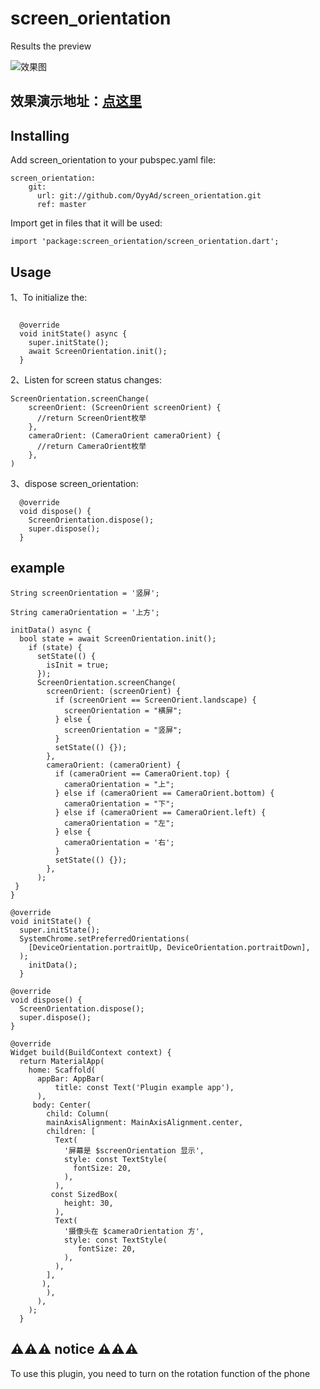 # screen_orientation
Results the preview

![效果图](https://huatu.98youxi.com/markdown/work/uploads/upload_e13dde205ca09ee646ddcb7c3c93d06a.jpg)

## 效果演示地址：[点这里](https://www.bilibili.com/video/BV1HR4y1Q7Tq/)

## Installing

Add screen_orientation to your pubspec.yaml file:

```
screen_orientation:
    git:
      url: git://github.com/OyyAd/screen_orientation.git
      ref: master
```

Import get in files that it will be used:

```
import 'package:screen_orientation/screen_orientation.dart';
```
## Usage
1、To initialize the:

```

  @override
  void initState() async {
    super.initState();
    await ScreenOrientation.init();
  }
```
2、Listen for screen status changes:

```
ScreenOrientation.screenChange(
    screenOrient: (ScreenOrient screenOrient) {
      //return ScreenOrient枚举
    },
    cameraOrient: (CameraOrient cameraOrient) {
      //return CameraOrient枚举
    },
)
```

3、dispose screen_orientation:

```
  @override
  void dispose() {
    ScreenOrientation.dispose();
    super.dispose();
  }
```

## example


```
String screenOrientation = '竖屏';

String cameraOrientation = '上方';

initData() async {
  bool state = await ScreenOrientation.init();
    if (state) {
      setState(() {
        isInit = true;
      });
      ScreenOrientation.screenChange(
        screenOrient: (screenOrient) {
          if (screenOrient == ScreenOrient.landscape) {
            screenOrientation = "横屏";
          } else {
            screenOrientation = "竖屏";
          }
          setState(() {});
        },
        cameraOrient: (cameraOrient) {
          if (cameraOrient == CameraOrient.top) {
            cameraOrientation = "上";
          } else if (cameraOrient == CameraOrient.bottom) {
            cameraOrientation = "下";
          } else if (cameraOrient == CameraOrient.left) {
            cameraOrientation = "左";
          } else {
            cameraOrientation = '右';
          }
          setState(() {});
        },
      );
 }
}

@override
void initState() {
  super.initState();
  SystemChrome.setPreferredOrientations(
    [DeviceOrientation.portraitUp, DeviceOrientation.portraitDown],
  );
    initData();
  }

@override
void dispose() {
  ScreenOrientation.dispose();
  super.dispose();
}

@override
Widget build(BuildContext context) {
  return MaterialApp(
    home: Scaffold(
      appBar: AppBar(
          title: const Text('Plugin example app'),
      ),
     body: Center(
        child: Column(
        mainAxisAlignment: MainAxisAlignment.center,
        children: [
          Text(
            '屏幕是 $screenOrientation 显示',
            style: const TextStyle(
              fontSize: 20,
            ),
          ),
         const SizedBox(
            height: 30,
          ),
          Text(
            '摄像头在 $cameraOrientation 方',
            style: const TextStyle(
               fontSize: 20,
            ),
          ),
        ],
       ),
        ),
      ),
    );
  }
```

## ⚠️⚠️⚠️ notice ⚠️⚠️⚠️

To use this plugin, you need to turn on the rotation function of the phone

